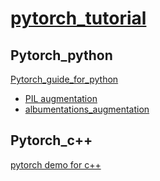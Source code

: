 # [pytorch_tutorial](https://juejin.im/post/5bcd3e00e51d457a203cd9b2)

## Pytorch_python
[Pytorch_guide_for_python](https://nbviewer.jupyter.org/github/shujunge/Pytorch_Tutorial/blob/loc/Pytorch_guide_for_python.ipynb)

* [PIL augmentation](https://nbviewer.jupyter.org/github/shujunge/Pytorch_Tutorial/blob/loc/image_aug/PIL_torchvision_demo.ipynb)
* [albumentations_augmentation](https://nbviewer.jupyter.org/github/shujunge/Pytorch_Tutorial/blob/loc/image_aug/albumentations_demo.ipynb)

## Pytorch_c++
[pytorch demo for c++](./libtorch_tutorial)

